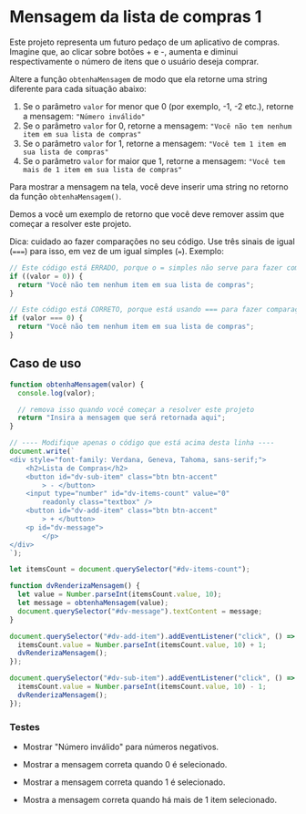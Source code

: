 # Mensagem da lista de compras 1

Este projeto representa um futuro pedaço de um aplicativo de compras. Imagine que, ao clicar sobre botões + e -, aumenta e diminui respectivamente o número de itens que o usuário deseja comprar.

Altere a função `obtenhaMensagem` de modo que ela retorne uma string diferente para cada situação abaixo:

1. Se o parâmetro `valor` for menor que 0 (por exemplo, -1, -2 etc.), retorne a mensagem: `"Número inválido"`
2. Se o parâmetro `valor` for 0, retorne a mensagem: `"Você não tem nenhum item em sua lista de compras"`
3. Se o parâmetro `valor` for 1, retorne a mensagem: `"Você tem 1 item em sua lista de compras"`
4. Se o parâmetro `valor` for maior que 1, retorne a mensagem: `"Você tem mais de 1 item em sua lista de compras"`

Para mostrar a mensagem na tela, você deve inserir uma string no retorno da função `obtenhaMensagem()`.

Demos a você um exemplo de retorno que você deve remover assim que começar a resolver este projeto.

Dica: cuidado ao fazer comparações no seu código. Use três sinais de igual (`===`) para isso, em vez de um igual simples (`=`).
Exemplo:

```js
// Este código está ERRADO, porque o = simples não serve para fazer comparação
if ((valor = 0)) {
  return "Você não tem nenhum item em sua lista de compras";
}

// Este código está CORRETO, porque está usando === para fazer comparação
if (valor === 0) {
  return "Você não tem nenhum item em sua lista de compras";
}
```

## Caso de uso

```js
function obtenhaMensagem(valor) {
  console.log(valor);

  // remova isso quando você começar a resolver este projeto
  return "Insira a mensagem que será retornada aqui";
}

// ---- Modifique apenas o código que está acima desta linha ----
document.write(`
<div style="font-family: Verdana, Geneva, Tahoma, sans-serif;">
	<h2>Lista de Compras</h2>
    <button id="dv-sub-item" class="btn btn-accent"
		> - </button>
    <input type="number" id="dv-items-count" value="0" 
		readonly class="textbox" />
    <button id="dv-add-item" class="btn btn-accent"
		> + </button>
    <p id="dv-message">
		</p>
</div>
`);

let itemsCount = document.querySelector("#dv-items-count");

function dvRenderizaMensagem() {
  let value = Number.parseInt(itemsCount.value, 10);
  let message = obtenhaMensagem(value);
  document.querySelector("#dv-message").textContent = message;
}

document.querySelector("#dv-add-item").addEventListener("click", () => {
  itemsCount.value = Number.parseInt(itemsCount.value, 10) + 1;
  dvRenderizaMensagem();
});

document.querySelector("#dv-sub-item").addEventListener("click", () => {
  itemsCount.value = Number.parseInt(itemsCount.value, 10) - 1;
  dvRenderizaMensagem();
});
```

### Testes

- Mostrar "Número inválido" para números negativos.

- Mostrar a mensagem correta quando 0 é selecionado.

- Mostrar a mensagem correta quando 1 é selecionado.

- Mostra a mensagem correta quando há mais de 1 item selecionado.
